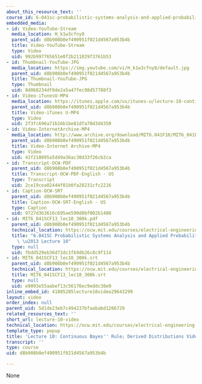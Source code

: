 ```yaml
---
about_this_resource_text: ''
course_id: 6-041sc-probabilistic-systems-analysis-and-applied-probability-fall-2013
embedded_media:
- id: Video-YouTube-Stream
  media_location: H_k1w3cfny8
  parent_uid: d8b908b0ef490951f021d4567a953b4b
  title: Video-YouTube-Stream
  type: Video
  uid: 992b997765651e0f2b211029f3761b53
- id: Thumbnail-YouTube-JPG
  media_location: https://img.youtube.com/vi/H_k1w3cfny8/default.jpg
  parent_uid: d8b908b0ef490951f021d4567a953b4b
  title: Thumbnail-YouTube-JPG
  type: Thumbnail
  uid: 8d068234df8de2a5a47fec98d57788f3
- id: Video-iTunesU-MP4
  media_location: https://itunes.apple.com/us/itunes-u/lecture-10-continuous-bayes/id577778306?i=123745369
  parent_uid: d8b908b0ef490951f021d4567a953b4b
  title: Video-iTunes U-MP4
  type: Video
  uid: 2f3fc696a71b16b1be81dfa70d3d4350
- id: Video-InternetArchive-MP4
  media_location: http://www.archive.org/download/MIT6.041F10/MIT6_041F11_lec10_300k.mp4
  parent_uid: d8b908b0ef490951f021d4567a953b4b
  title: Video-Internet Archive-MP4
  type: Video
  uid: 41f218095a5d49a36ac30d33f26cb2ca
- id: Transcript-OCW-PDF
  parent_uid: d8b908b0ef490951f021d4567a953b4b
  title: Transcript-OCW-PDF-English - US
  type: Transcript
  uid: 2ce19cea02444f01b0fa28231cfc2216
- id: Caption-OCW-SRT
  parent_uid: d8b908b0ef490951f021d4567a953b4b
  title: Caption-OCW-SRT-English - US
  type: Caption
  uid: 9727d3b3616c695ae590d8bf002b1480
- id: MIT6_041SCF13_lec10_300k.pdf
  parent_uid: d8b908b0ef490951f021d4567a953b4b
  technical_location: https://ocw.mit.edu/courses/electrical-engineering-and-computer-science/6-041sc-probabilistic-systems-analysis-and-applied-probability-fall-2013/unit-ii/lecture-10/lecture-10-video/MIT6_041SCF13_lec10_300k.pdf
  title: "6.041SC Probabilistic Systems Analysis and Applied Probability, Fall 2013Transcript\
    \ \u2013 Lecture 10"
  type: null
  uid: fbdd529eb36d72dc1fb9db26c8c9f114
- id: MIT6_041SCF13_lec10_300k.srt
  parent_uid: d8b908b0ef490951f021d4567a953b4b
  technical_location: https://ocw.mit.edu/courses/electrical-engineering-and-computer-science/6-041sc-probabilistic-systems-analysis-and-applied-probability-fall-2013/unit-ii/lecture-10/lecture-10-video/MIT6_041SCF13_lec10_300k.srt
  title: MIT6_041SCF13_lec10_300k.srt
  type: null
  uid: e9093e55aabef13c56176ec9eddc38e9
inline_embed_id: 41805205lecture10video29643299
layout: video
order_index: null
parent_uid: 5d1de23eb7c494237bfaababd1266729
related_resources_text: ''
short_url: lecture-10-video
technical_location: https://ocw.mit.edu/courses/electrical-engineering-and-computer-science/6-041sc-probabilistic-systems-analysis-and-applied-probability-fall-2013/unit-ii/lecture-10/lecture-10-video
template_type: popup
title: 'Lecture 10: Continuous Bayes'' Rule; Derived Distributions Video'
transcript: ''
type: course
uid: d8b908b0ef490951f021d4567a953b4b

---
```

None